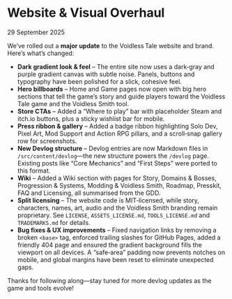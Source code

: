 # Website & Visual Overhaul

29 September 2025

We’ve rolled out a **major update** to the Voidless Tale website and brand. Here’s what’s changed:

- **Dark gradient look & feel** – The entire site now uses a dark‑gray and purple gradient canvas with subtle noise. Panels, buttons and typography have been polished for a slick, cohesive feel.
- **Hero billboards** – Home and Game pages now open with big hero sections that tell the game’s story and guide players toward the Voidless Tale game and the Voidless Smith tool.
- **Store CTAs** – Added a “Where to play” bar with placeholder Steam and itch.io buttons, plus a sticky wishlist bar for mobile.
- **Press ribbon & gallery** – Added a badge ribbon highlighting Solo Dev, Pixel Art, Mod Support and Action RPG pillars, and a scroll‑snap gallery row for screenshots.
- **New Devlog structure** – Devlog entries are now Markdown files in `/src/content/devlog`—the new structure powers the `/devlog` page. Existing posts like “Core Mechanics” and “First Steps” were ported to this format.
- **Wiki** – Added a Wiki section with pages for Story, Domains & Bosses, Progression & Systems, Modding & Voidless Smith, Roadmap, Presskit, FAQ and Licensing, all summarised from the GDD.
- **Split licensing** – The website code is MIT‑licensed, while story, characters, names, art, audio and the Voidless Smith branding remain proprietary. See `LICENSE`, `ASSETS_LICENSE.md`, `TOOLS_LICENSE.md` and `TRADEMARKS.md` for details.
- **Bug fixes & UX improvements** – Fixed navigation links by removing a broken `<base>` tag, enforced trailing slashes for GitHub Pages, added a friendly 404 page and ensured the gradient background fills the viewport on all devices. A “safe‑area” padding now prevents notches on mobile, and global margins have been reset to eliminate unexpected gaps.

Thanks for following along—stay tuned for more devlog updates as the game and tools evolve!
